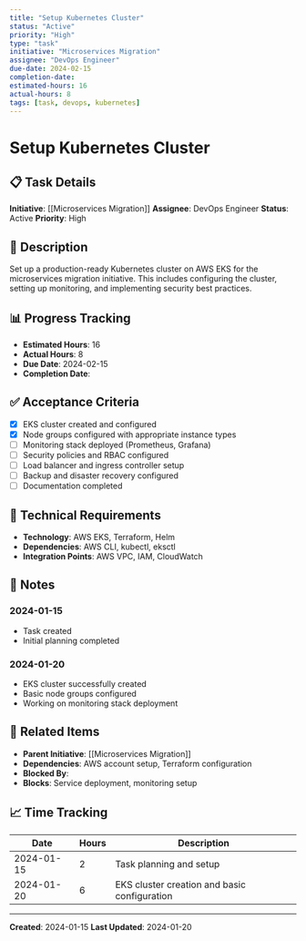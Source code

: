 ```yaml
---
title: "Setup Kubernetes Cluster"
status: "Active"
priority: "High"
type: "task"
initiative: "Microservices Migration"
assignee: "DevOps Engineer"
due-date: 2024-02-15
completion-date: 
estimated-hours: 16
actual-hours: 8
tags: [task, devops, kubernetes]
---
```


# Setup Kubernetes Cluster

## 📋 Task Details

**Initiative**: [[Microservices Migration]]
**Assignee**: DevOps Engineer
**Status**: Active
**Priority**: High

## 🎯 Description

Set up a production-ready Kubernetes cluster on AWS EKS for the microservices migration initiative. This includes configuring the cluster, setting up monitoring, and implementing security best practices.

## 📊 Progress Tracking

- **Estimated Hours**: 16
- **Actual Hours**: 8
- **Due Date**: 2024-02-15
- **Completion Date**: 

## ✅ Acceptance Criteria

- [x] EKS cluster created and configured
- [x] Node groups configured with appropriate instance types
- [ ] Monitoring stack deployed (Prometheus, Grafana)
- [ ] Security policies and RBAC configured
- [ ] Load balancer and ingress controller setup
- [ ] Backup and disaster recovery configured
- [ ] Documentation completed

## 🔧 Technical Requirements

- **Technology**: AWS EKS, Terraform, Helm
- **Dependencies**: AWS CLI, kubectl, eksctl
- **Integration Points**: AWS VPC, IAM, CloudWatch

## 📝 Notes

### 2024-01-15
- Task created
- Initial planning completed

### 2024-01-20
- EKS cluster successfully created
- Basic node groups configured
- Working on monitoring stack deployment

## 🔗 Related Items

- **Parent Initiative**: [[Microservices Migration]]
- **Dependencies**: AWS account setup, Terraform configuration
- **Blocked By**: 
- **Blocks**: Service deployment, monitoring setup

## 📈 Time Tracking

| Date | Hours | Description |
|------|-------|-------------|
| 2024-01-15 | 2 | Task planning and setup |
| 2024-01-20 | 6 | EKS cluster creation and basic configuration |

---

**Created**: 2024-01-15
**Last Updated**: 2024-01-20 
